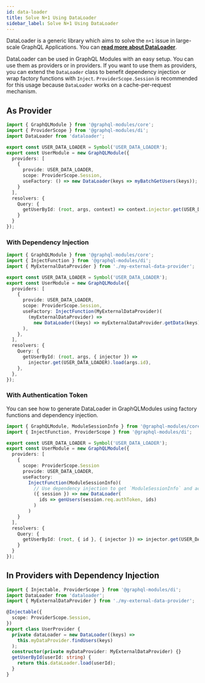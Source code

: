 ```yaml
---
id: data-loader
title: Solve N+1 Using DataLoader
sidebar_label: Solve N+1 Using DataLoader
---
```


DataLoader is a generic library which aims to solve the `n+1` issue in large-scale GraphQL Applications.
You can **[read more about DataLoader](https://github.com/facebook/dataloader)**.

DataLoader can be used in GraphQL Modules with an easy setup.
You can use them as providers or in providers.
If you want to use them as providers, you can extend the `DataLoader` class to benefit dependency injection or wrap factory functions with `Inject`.
`ProviderScope.Session` is recommended for this usage because `DataLoader` works on a cache-per-request mechanism.

## As Provider

```typescript
import { GraphQLModule } from '@graphql-modules/core';
import { ProviderScope } from '@graphql-modules/di';
import DataLoader from 'dataloader';

export const USER_DATA_LOADER = Symbol('USER_DATA_LOADER');
export const UserModule = new GraphQLModule({
  providers: [
    {
      provide: USER_DATA_LOADER,
      scope: ProviderScope.Session,
      useFactory: () => new DataLoader(keys => myBatchGetUsers(keys));
    }
  ],
  resolvers: {
    Query: {
      getUserById: (root, args, context) => context.injector.get(USER_DATA_LOADER).load(args.id)
    }
  }
});
```

### With Dependency Injection

```typescript
import { GraphQLModule } from '@graphql-modules/core';
import { InjectFunction } from '@graphql-modules/di';
import { MyExternalDataProvider } from './my-external-data-provider';

export const USER_DATA_LOADER = Symbol('USER_DATA_LOADER');
export const UserModule = new GraphQLModule({
  providers: [
    {
      provide: USER_DATA_LOADER,
      scope: ProviderScope.Session,
      useFactory: InjectFunction(MyExternalDataProvider)(
        (myExternalDataProvider) =>
          new DataLoader((keys) => myExternalDataProvider.getData(keys))
      ),
    },
  ],
  resolvers: {
    Query: {
      getUserById: (root, args, { injector }) =>
        injector.get(USER_DATA_LOADER).load(args.id),
    },
  },
});
```

### With Authentication Token

You can see how to generate DataLoader in GraphQLModules using factory functions and dependency injection.

```typescript
import { GraphQLModule, ModuleSessionInfo } from '@graphql-modules/core';
import { InjectFunction, ProviderScope } from '@graphql-modules/di';

export const USER_DATA_LOADER = Symbol('USER_DATA_LOADER');
export const UserModule = new GraphQLModule({
  providers: [
    {
      scope: ProviderScope.Session
      provide: USER_DATA_LOADER,
      useFactory:
        InjectFunction(ModuleSessionInfo)(
          // Use dependency injection to get `ModuleSessionInfo` and access network session
          ({ session }) => new DataLoader(
            ids => genUsers(session.req.authToken, ids)
          )
        )
    }
  ],
  resolvers: {
    Query: {
      getUserById: (root, { id }, { injector }) => injector.get(USER_DATA_LOADER).load(id)
    }
  }
});
```

## In Providers with Dependency Injection

```typescript
import { Injectable, ProviderScope } from '@graphql-modules/di';
import DataLoader from 'dataloader';
import { MyExternalDataProvider } from './my-external-data-provider';

@Injectable({
  scope: ProviderScope.Session,
})
export class UserProvider {
  private dataLoader = new DataLoader((keys) =>
    this.myDataProvider.findUsers(keys)
  );
  constructor(private myDataProvider: MyExternalDataProvider) {}
  getUserById(userId: string) {
    return this.dataLoader.load(userId);
  }
}
```
